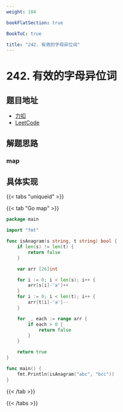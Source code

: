 ```yaml
---
weight: 104

bookFlatSection: true

BookToC: true

title: "242. 有效的字母异位词"
---
```


# 242. 有效的字母异位词

## 题目地址

+ [力扣](https://leetcode.cn/problems/valid-anagram/)
+ [LeetCode](https://leetcode.com/problems/valid-anagram/)

## 解题思路

### map


## 具体实现

{{< tabs "uniqueid" >}}

{{< tab "Go map" >}}

```go
package main

import "fmt"

func isAnagram(s string, t string) bool {
	if len(s) != len(t) {
		return false
	}

	var arr [26]int

	for i := 0; i < len(s); i++ {
		arr[s[i]-'a']++
	}
	for i := 0; i < len(t); i++ {
		arr[t[i]-'a']--
	}

	for _, each := range arr {
		if each > 0 {
			return false
		}
	}

	return true
}

func main() {
	fmt.Println(isAnagram("abc", "bcc"))
}


```

{{< /tab  >}}

{{< /tabs  >}}
